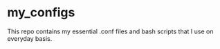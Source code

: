 # my_configs
This repo contains my essential .conf files and bash scripts that I use on everyday basis.
